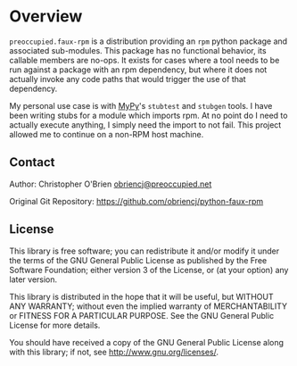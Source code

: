 # Overview

`preoccupied.faux-rpm` is a distribution providing an `rpm` python
package and associated sub-modules. This package has no functional
behavior, its callable members are no-ops. It exists for cases where a
tool needs to be run against a package with an rpm dependency, but
where it does not actually invoke any code paths that would trigger
the use of that dependency.

My personal use case is with [MyPy]'s `stubtest` and `stubgen` tools.
I have been writing stubs for a module which imports rpm. At no point
do I need to actually execute anything, I simply need the import to not
fail. This project allowed me to continue on a non-RPM host machine.

[MyPy]: https://mypylang.org


## Contact

Author: Christopher O'Brien  <obriencj@preoccupied.net>

Original Git Repository: <https://github.com/obriencj/python-faux-rpm>


## License

This library is free software; you can redistribute it and/or modify
it under the terms of the GNU General Public License as published by
the Free Software Foundation; either version 3 of the License, or (at
your option) any later version.

This library is distributed in the hope that it will be useful, but
WITHOUT ANY WARRANTY; without even the implied warranty of
MERCHANTABILITY or FITNESS FOR A PARTICULAR PURPOSE.  See the GNU
General Public License for more details.

You should have received a copy of the GNU General Public License
along with this library; if not, see <http://www.gnu.org/licenses/>.
